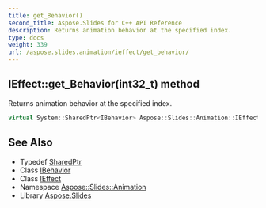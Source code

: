 ```yaml
---
title: get_Behavior()
second_title: Aspose.Slides for C++ API Reference
description: Returns animation behavior at the specified index.
type: docs
weight: 339
url: /aspose.slides.animation/ieffect/get_behavior/
---
```

## IEffect::get_Behavior(int32_t) method


Returns animation behavior at the specified index.

```cpp
virtual System::SharedPtr<IBehavior> Aspose::Slides::Animation::IEffect::get_Behavior(int32_t index)=0
```

## See Also

* Typedef [SharedPtr](../../../system/sharedptr/)
* Class [IBehavior](../../ibehavior/)
* Class [IEffect](../)
* Namespace [Aspose::Slides::Animation](../../)
* Library [Aspose.Slides](../../../)
